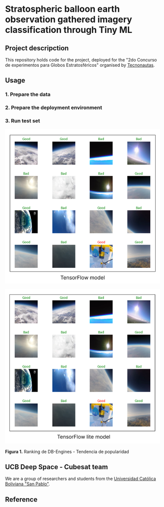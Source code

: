 # Stratospheric balloon earth observation gathered imagery classification through Tiny ML

## Project descripction

This repository holds code for the project, deployed for the "2do Concurso de experimentos para Globos Estratosféricos" organised by [Tecnonautas](https://tecnonautasbolivia.com/).

## Usage

### 1. Prepare the data
### 2. Prepare the deployment environment
### 3. Run test set

![TensorFlow model](https://github.com/ChristianConchari/Strathospheric-ballon-earth-observation-gathered-imagery-classification-through-TinyML/blob/master/tf-model.png) 

![TensorFlow Lite model](https://github.com/ChristianConchari/Strathospheric-ballon-earth-observation-gathered-imagery-classification-through-TinyML/blob/master/tflite-model.png)


**Figura 1.** Ranking de DB-Engines - Tendencia de popularidad

## UCB Deep Space - Cubesat team
We are a group of researchers and students from the [Universidad Católica Boliviana "San Pablo"](https://lpz.ucb.edu.bo/).

## Reference


